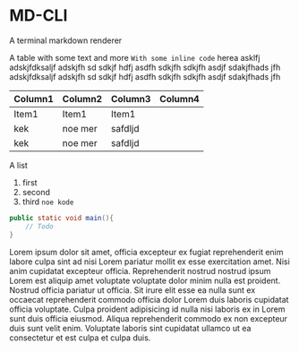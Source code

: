 # MD-CLI

A terminal markdown renderer

A table with some text and more `With some inline code` herea asklfj
adskjfdksaljf adskjfh sd sdkjf hdfj asdfh sdkjfh sdkjfh asdjf sdakjfhads jfh
adskjfdksaljf adskjfh sd sdkjf hdfj asdfh sdkjfh sdkjfh asdjf sdakjfhads jfh

| Column1 | Column2 | Column3 | Column4 |
| ------- | ------- | ------- | ------- |
| Item1   | Item1   | Item1   |         |
| kek     | noe mer | safdljd |         |
| kek     | noe mer | safdljd |         |

A list

1. first
2. second
3. third `noe kode`

```java
public static void main(){
    // Todo
}
```

Lorem ipsum dolor sit amet, officia excepteur ex fugiat reprehenderit enim
labore culpa sint ad nisi Lorem pariatur mollit ex esse exercitation amet. Nisi
anim cupidatat excepteur officia. Reprehenderit nostrud nostrud ipsum Lorem est
aliquip amet voluptate voluptate dolor minim nulla est proident. Nostrud officia
pariatur ut officia. Sit irure elit esse ea nulla sunt ex occaecat reprehenderit
commodo officia dolor Lorem duis laboris cupidatat officia voluptate. Culpa
proident adipisicing id nulla nisi laboris ex in Lorem sunt duis officia
eiusmod. Aliqua reprehenderit commodo ex non excepteur duis sunt velit enim.
Voluptate laboris sint cupidatat ullamco ut ea consectetur et est culpa et culpa
duis.
